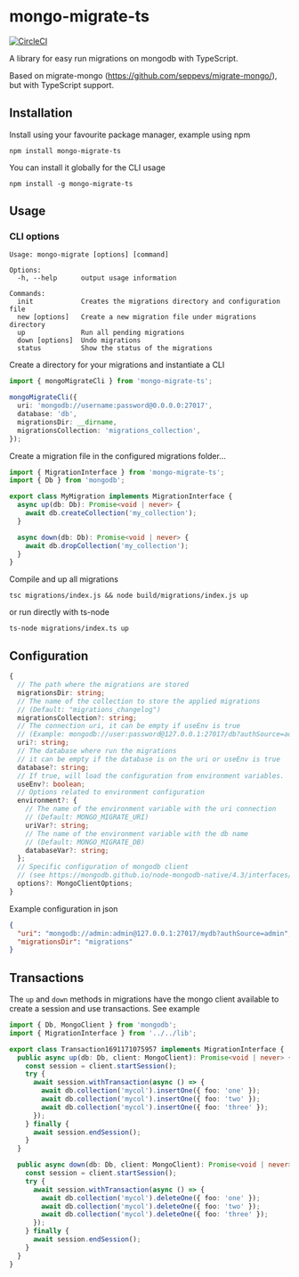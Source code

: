 # mongo-migrate-ts

[![CircleCI](https://circleci.com/gh/mycodeself/mongo-migrate-ts.svg?style=svg)](https://circleci.com/gh/mycodeself/mongo-migrate-ts)

A library for easy run migrations on mongodb with TypeScript.

Based on migrate-mongo (https://github.com/seppevs/migrate-mongo/), but with TypeScript support.

## Installation

Install using your favourite package manager, example using npm

```
npm install mongo-migrate-ts
```

You can install it globally for the CLI usage

```
npm install -g mongo-migrate-ts
```

## Usage

### CLI options

```
Usage: mongo-migrate [options] [command]

Options:
  -h, --help      output usage information

Commands:
  init            Creates the migrations directory and configuration file
  new [options]   Create a new migration file under migrations directory
  up              Run all pending migrations
  down [options]  Undo migrations
  status          Show the status of the migrations
```

Create a directory for your migrations and instantiate a CLI

```typescript
import { mongoMigrateCli } from 'mongo-migrate-ts';

mongoMigrateCli({
  uri: 'mongodb://username:password@0.0.0.0:27017',
  database: 'db',
  migrationsDir: __dirname,
  migrationsCollection: 'migrations_collection',
});
```

Create a migration file in the configured migrations folder...

```typescript
import { MigrationInterface } from 'mongo-migrate-ts';
import { Db } from 'mongodb';

export class MyMigration implements MigrationInterface {
  async up(db: Db): Promise<void | never> {
    await db.createCollection('my_collection');
  }

  async down(db: Db): Promise<void | never> {
    await db.dropCollection('my_collection');
  }
}
```

Compile and up all migrations

```
tsc migrations/index.js && node build/migrations/index.js up
```

or run directly with ts-node

```
ts-node migrations/index.ts up
```

## Configuration

```typescript
{
  // The path where the migrations are stored
  migrationsDir: string;
  // The name of the collection to store the applied migrations
  // (Default: "migrations_changelog")
  migrationsCollection?: string;
  // The connection uri, it can be empty if useEnv is true
  // (Example: mongodb://user:password@127.0.0.1:27017/db?authSource=admin)
  uri?: string;
  // The database where run the migrations
  // it can be empty if the database is on the uri or useEnv is true
  database?: string;
  // If true, will load the configuration from environment variables.
  useEnv?: boolean;
  // Options related to environment configuration
  environment?: {
    // The name of the environment variable with the uri connection
    // (Default: MONGO_MIGRATE_URI)
    uriVar?: string;
    // The name of the environment variable with the db name
    // (Default: MONGO_MIGRATE_DB)
    databaseVar?: string;
  };
  // Specific configuration of mongodb client
  // (see https://mongodb.github.io/node-mongodb-native/4.3/interfaces/MongoClientOptions.html)
  options?: MongoClientOptions;
}
```

Example configuration in json

```json
{
  "uri": "mongodb://admin:admin@127.0.0.1:27017/mydb?authSource=admin",
  "migrationsDir": "migrations"
}
```

## Transactions

The `up` and `down` methods in migrations have the mongo client available to create a session and use transactions. See example

```typescript
import { Db, MongoClient } from 'mongodb';
import { MigrationInterface } from '../../lib';

export class Transaction1691171075957 implements MigrationInterface {
  public async up(db: Db, client: MongoClient): Promise<void | never> {
    const session = client.startSession();
    try {
      await session.withTransaction(async () => {
        await db.collection('mycol').insertOne({ foo: 'one' });
        await db.collection('mycol').insertOne({ foo: 'two' });
        await db.collection('mycol').insertOne({ foo: 'three' });
      });
    } finally {
      await session.endSession();
    }
  }

  public async down(db: Db, client: MongoClient): Promise<void | never> {
    const session = client.startSession();
    try {
      await session.withTransaction(async () => {
        await db.collection('mycol').deleteOne({ foo: 'one' });
        await db.collection('mycol').deleteOne({ foo: 'two' });
        await db.collection('mycol').deleteOne({ foo: 'three' });
      });
    } finally {
      await session.endSession();
    }
  }
}
```